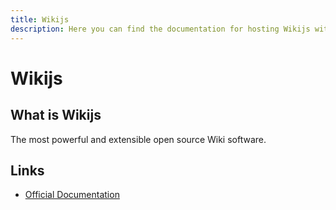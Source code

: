 ```yaml
---
title: Wikijs
description: Here you can find the documentation for hosting Wikijs with Coolify.
---
```


# Wikijs

## What is Wikijs

The most powerful and extensible open source Wiki software.

## Links

- [Official Documentation](https://docs.requarks.io?utm_source=coolify.io)
